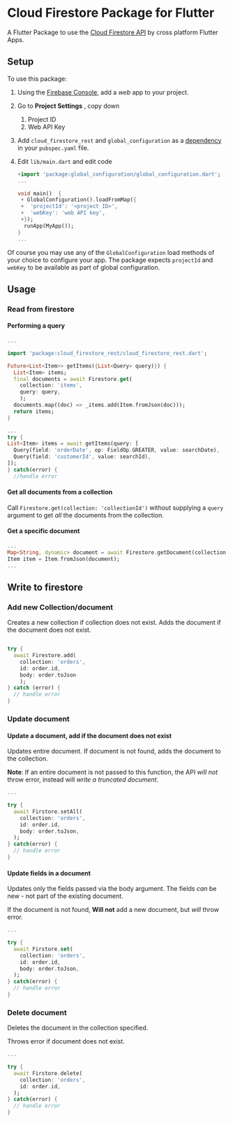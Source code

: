 # Cloud Firestore Package for Flutter

A Flutter Package to use the [Cloud Firestore API](https://firebase.google.com/docs/firestore/) by cross platform Flutter Apps.

## Setup

To use this package:

1. Using the [Firebase Console](http://console.firebase.google.com/), add a _web_ app to your project.
2. Go to **Project Settings** , copy down
   1. Project ID
   2. Web API Key
3. Add `cloud_firestore_rest` and `global_configuration` as a [dependency](https://flutter.dev/docs/development/packages-and-plugins/using-packages) in your `pubspec.yaml` file.
4. Edit `lib/main.dart` and edit code

   ```dart
   +import 'package:global_configuration/global_configuration.dart';
   ...

   void main()  {
    + GlobalConfiguration().loadFromMap({
    +  'projectId': '<project ID>',
    +  'webKey': 'web API key',
    +});
     runApp(MyApp());
   }
   ...

   ```

Of course you may use any of the `GlobalConfiguration` load methods of your choice to configure your app. The package expects `projectId` and `webKey` to be available as part of global configuration.

## Usage

### Read from firestore

#### Performing a query

```dart
...

import 'package:cloud_firestore_rest/cloud_firestore_rest.dart';

Future<List<Item>> getItems({List<Query> query)}) {
  List<Item> items;
  final documents = await Firestore.get(
    collection: 'items',
    query: query,
    );
  documents.map((doc) => _items.add(Item.fromJson(doc)));
  return items;
}

...
try {
List<Item> items = await getItems(query: [
  Query(field: 'orderDate', op: FieldOp.GREATER, value: searchDate),
  Query(field: 'customerId', value: searchId),
]);
} catch(error) {
  //handle error

```

#### Get all documents from a collection

Call `Firestore.get(collection: 'collectionId')` without supplying a `query` argument to get _all_ the documents from the collection.

#### Get a specific document

```dart
...
Map<String, dynamic> document = await Firestore.getDocument(collection: 'items', id: searchId); // returns null if not found
Item item = Item.fromJson(document);
...


```

## Write to firestore

### Add new Collection/document

Creates a new collection if collection does not exist. Adds the document if the document does not exist.

```dart

try {
  await Firestore.add(
    collection: 'orders',
    id: order.id,
    body: order.toJson
    );
} catch (error) {
  // handle error
}

```

### Update document

#### Update a document, add if the document does not exist

Updates entire document. If document is not found, adds the document
to the collection.

**Note**: If an entire document is not passed to this function, the API _will not_ throw error, instead will _write a truncated document_.

```dart
...

try {
  await Firstore.setAll(
    collection: 'orders',
    id: order.id,
    body: order.toJson,
  );
} catch(error) {
  // handle error
}

```

#### Update fields in a document

Updates only the fields passed via the body argument. The fields _can_ be new - not part of the existing document.

If the document is not found, **Will not** add a new document, but _will_ throw error.

```dart
...

try {
  await Firstore.set(
    collection: 'orders',
    id: order.id,
    body: order.toJson,
  );
} catch(error) {
  // handle error
}

```

### Delete document

Deletes the document in the collection specified.

Throws error if document does not exist.

```dart
...

try {
  await Firstore.delete(
    collection: 'orders',
    id: order.id,
  );
} catch(error) {
  // handle error
}

```
